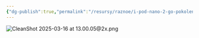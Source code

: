 ```yaml
---
{"dg-publish":true,"permalink":"/resursy/raznoe/i-pod-nano-2-go-pokoleniya/","tags":["Apple"]}
---
```


![CleanShot 2025-03-16 at 13.00.05@2x.png](/img/user/%D0%90%D1%80%D1%85%D0%B8%D0%B2/%D0%9A%D1%8D%D1%88/CleanShot%202025-03-16%20at%2013.00.05@2x.png)